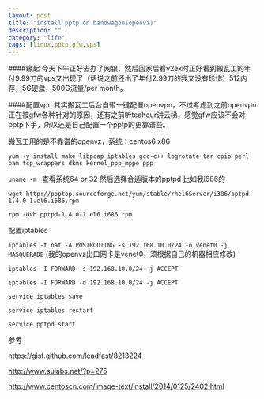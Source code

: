 ```yaml
---
layout: post
title: "install pptp on bandwagon(openvz)"
description: ""
category: "life"
tags: [linux,pptp,gfw,vps]
---
```

 

####缘起
今天下午正好去办了网银，然后回家后看v2ex时正好看到搬瓦工的年付9.99刀的vps又出现了（话说之前还出了年付2.99刀的我又没有珍惜）512内存，5G硬盘，500G流量/per month。

####配置vpn
其实搬瓦工后台自带一键配置openvpn，不过考虑到之前openvpn正在被gfw各种针对的原因，还有之前听teahour讲云梯，感觉gfw应该不会对pptp下手，所以还是自己配置一个pptp的更靠谱些。

搬瓦工用的是不靠谱的openvz，系统：centos6 x86

`yum -y install make libpcap iptables gcc-c++ logrotate tar cpio perl pam tcp_wrappers dkms kernel_ppp_mppe ppp`

`uname -m `
查看系统64 or 32
然后选择合适版本的pptpd
比如我i686的

`wget http://poptop.sourceforge.net/yum/stable/rhel6Server/i386/pptpd-1.4.0-1.el6.i686.rpm`

`rpm -Uvh pptpd-1.4.0-1.el6.i686.rpm`

配置iptables

`iptables -t nat -A POSTROUTING -s 192.168.10.0/24 -o venet0 -j MASQUERADE`
(我的openvz出口网卡是venet0，须根据自己的机器相应修改)

`iptables -I FORWARD -s 192.168.10.0/24 -j ACCEPT`

`iptables -I FORWARD -d 192.168.10.0/24 -j ACCEPT`

`service iptables save`

`service iptables restart`

`service pptpd start`



参考

https://gist.github.com/leadfast/8213224

http://www.sulabs.net/?p=275

http://www.centoscn.com/image-text/install/2014/0125/2402.html

